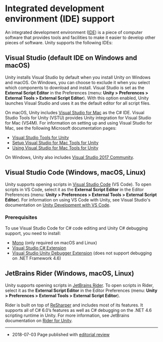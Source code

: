 # Integrated development environment (IDE) support

An integrated development environment ([IDE](https://en.wikipedia.org/wiki/Integrated_development_environment)) is a piece of computer software that provides tools and facilities to make it easier to develop other pieces of software. Unity supports the following IDEs:

## Visual Studio (default IDE on Windows and macOS)

Unity installs Visual Studio by default when you install Unity on Windows and macOS. On Windows, you can choose to exclude it when you select which components to download and install. Visual Studio is set as the __External Script Editor__ in the Preferences (menu: __Unity &gt; Preferences &gt; External Tools &gt; External Script Editor__). With this option enabled, Unity launches Visual Studio and uses it as the default editor for all script files.

On macOS, Unity includes [Visual Studio for Mac](https://www.visualstudio.com/vs/visual-studio-mac/) as the C# IDE. Visual Studio Tools for Unity (VSTU) provides Unity integration for Visual Studio for Mac (VS4M). For information on setting up and using Visual Studio for Mac, see the following Microsoft documentation pages:

* [Visual Studio Tools for Unity](https://docs.microsoft.com/en-us/visualstudio/cross-platform/visual-studio-tools-for-unity)
* [Setup Visual Studio for Mac Tools for Unity](https://docs.microsoft.com/en-us/visualstudio/mac/setup-vsmac-tools-unity)
* [Using Visual Studio for Mac Tools for Unity](https://docs.microsoft.com/en-us/visualstudio/mac/using-vsmac-tools-unity)

On Windows, Unity also includes [Visual Studio 2017 Community](https://www.visualstudio.com/downloads/).

## Visual Studio Code (Windows, macOS, Linux)

Unity supports opening scripts in [Visual Studio Code](https://code.visualstudio.com/) (VS Code). To open scripts in VS Code,  select it as the __External Script Editor__ in the Editor Preferences (menu: __Unity &gt; Preferences &gt; External Tools &gt; External Script Editor__). For information on using VS Code with Unity, see Visual Studio's documentation on [Unity Development with VS Code](https://code.visualstudio.com/docs/other/unity). 

### Prerequisites

To use Visual Studio Code for C# code editing and Unity C# debugging support, you need to install:

* [Mono](http://www.mono-project.com/download/) (only required on macOS and Linux)
* [Visual Studio C# Extension](https://marketplace.visualstudio.com/items?itemName=ms-vscode.csharp)
* [Visual Studio Unity Debugger Extension](https://marketplace.visualstudio.com/items?itemName=Unity.unity-debug) (does not support debugging on .NET Framework 4.6)

## JetBrains Rider (Windows, macOS, Linux)

Unity supports opening scripts in [JetBrains Rider](https://www.jetbrains.com/rider/). To open scripts in Rider, select it as the __External Script Editor__ in the Editor Preferences (menu: __Unity &gt; Preferences &gt; External Tools &gt; External Script Editor__).

Rider is built on top of [ReSharper](https://www.jetbrains.com/resharper/) and includes most of its features. It supports all of C# 6.0’s features as well as C# debugging on the .NET 4.6 scripting runtime in Unity. For more information, see JetBrains documentation on [Rider for Unity](https://www.jetbrains.com/dotnet/promo/unity/).

---
* <span class="page-edit">2018-07-03 Page published with [editorial review](DocumentationEditorialReview.html)
</span>
